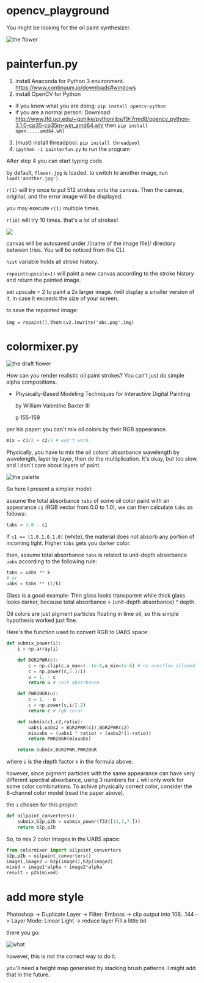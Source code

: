 # opencv_playground

You might be looking for the oil paint synthesizer.

![the flower](cover_newmodel.jpg)

# painterfun.py

1. install Anaconda for Python 3 environment. <https://www.continuum.io/downloads#windows>
2. install OpenCV for Python
  - if you know what you are doing: `pip install opencv-python`
  - if you are a normal person: Download
    <http://www.lfd.uci.edu/~gohlke/pythonlibs/f9r7rmd8/opencv_python-3.1.0-cp35-cp35m-win_amd64.whl>
    then `pip install open.....amd64.whl`
3. (must) install threadpool: `pip install threadpool`
4. `ipython -i painterfun.py` to run the program

After step 4 you can start typing code.

by default, `flower.jpg` is loaded. to switch to another image, run `load('another.jpg')`

`r(1)` will try once to put 512 strokes onto the canvas. Then the canvas, original, and the error image will be displayed.

you may execute `r(1)` multiple times.

`r(10)` will try 10 times. that's a lot of strokes!

![](running.jpg)

canvas will be autosaved under /[name of the image file]/ directory between tries. You will be noticed from the CLI.

`hist` variable holds all stroke history.

`repaint(upscale=1)` will paint a new canvas according to the stroke history and return the painted image.

set upscale = 2 to paint a 2x larger image. (will display a smaller version of it, in case it exceeds the size of your screen.

to save the repainted image:

`img = repaint()`, then `cv2.imwrite('abc.png',img)`

# colormixer.py

![the draft flower](mixer_demonstration.jpg)

How can you render realistic oil paint strokes? You can't just do simple alpha compositions.

- Physically-Based Modeling Techniques for Interactive Digital Painting

  by William Valentine Baxter III

  p 155-159

per his paper: you can't mix oil colors by their RGB appearance.

```python
mix = c1/2 + c2/2 # won't work.
```

Physically, you have to mix the oil colors' absorbance wavelength by wavelength, layer by layer, then do the multiplication. It's okay, but too slow, and I don't care about layers of paint.

![the palette](colormixing.jpg)


So here I present a simpler model:

assume the total absorbance `tabs` of some oil color paint with an appearance `c1` (RGB vector from 0.0 to 1.0), we can then calculate `tabs` as follows:

```py
tabs = 1.0 - c1
```

If `c1 == [1.0,1.0,1.0]` (white), the material does not absorb any portion of incoming  light. Higher `tabs` gets you darker color.

then, assume total absorbance `tabs` is related to unit-depth absorbance `uabs` according to the following rule:
```py
tabs = uabs ** k
# or
uabs = tabs ** (1/k)
```

Glass is a good example: Thin glass looks transparent while thick glass looks darker, because total absorbance = (unit-depth absorbance) ^ depth.

Oil colors are just pigment particles floating in lime oil, so this simple hypothesis worked just fine.

Here's the function used to convert RGB to UABS space:

```py
def submix_power(i):
    i = np.array(i)

    def BGR2PWR(c):
        c = np.clip(c,a_max=1.-1e-6,a_min=1e-6) # no overflow allowed
        c = np.power(c,2.2/i)
        u = 1. - c
        return u # unit absorbance

    def PWR2BGR(u):
        c = 1. - u
        c = np.power(c,i/2.2)
        return c # rgb color

    def submix(c1,c2,ratio):
        uabs1,uabs2 = BGR2PWR(c1),BGR2PWR(c2)
        mixuabs = (uabs1 * ratio) + (uabs2*(1-ratio))
        return PWR2BGR(mixuabs)

    return submix,BGR2PWR,PWR2BGR
```

where `i` is the depth factor `k` in the formula above.

however, since pigment particles with the same appearance can have very different spectral absorbance, using 3 numbers for `i` will only work for some color combinations. To achive physically correct color, consider the 8-channel color model (read the paper above).

the `i` chosen for this project:

```py
def oilpaint_converters():
    submix,b2p,p2b = submix_power(f32([13,3,7.]))
    return b2p,p2b
```

So, to mix 2 color images in the UABS space:

```py
from colormixer import oilpaint_converters
b2p,p2b = oilpaint_converters()
image1,image2 = b2p(image1),b2p(image2)
mixed = image1*alpha + image2*alpha
result = p2b(mixed)
```

# add more style

Photoshop -> Duplicate Layer -> Filter: Emboss -> clip output into 108...144 -> Layer Mode: Linear Light -> reduce layer Fill a little bit

there you go:

![what](cover_newmodel_photoshopped.jpg)

however, this is not the correct way to do it.

you'll need a height map generated by stacking brush patterns. I might add that in the future.
